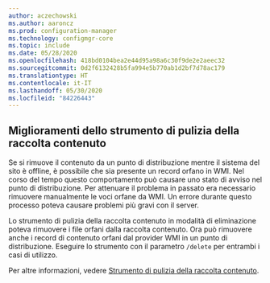 ```yaml
---
author: aczechowski
ms.author: aaroncz
ms.prod: configuration-manager
ms.technology: configmgr-core
ms.topic: include
ms.date: 05/28/2020
ms.openlocfilehash: 418bd0104bea2e44d95a98a6c30f9de2e2aeec32
ms.sourcegitcommit: 0d2f6132428b5fa994e5b770ab1d2bf7d78ac179
ms.translationtype: HT
ms.contentlocale: it-IT
ms.lasthandoff: 05/30/2020
ms.locfileid: "84226443"
---
```

## <a name="improvements-to-the-content-library-cleanup-tool"></a><a name="bkmk_content"></a> Miglioramenti dello strumento di pulizia della raccolta contenuto

<!--6887878-->

Se si rimuove il contenuto da un punto di distribuzione mentre il sistema del sito è offline, è possibile che sia presente un record orfano in WMI. Nel corso del tempo questo comportamento può causare uno stato di avviso nel punto di distribuzione. Per attenuare il problema in passato era necessario rimuovere manualmente le voci orfane da WMI. Un errore durante questo processo poteva causare problemi più gravi con il server.

Lo strumento di pulizia della raccolta contenuto in modalità di eliminazione poteva rimuovere i file orfani dalla raccolta contenuto. Ora può rimuovere anche i record di contenuto orfani dal provider WMI in un punto di distribuzione. Eseguire lo strumento con il parametro `/delete` per entrambi i casi di utilizzo.

Per altre informazioni, vedere [Strumento di pulizia della raccolta contenuto](../../../../plan-design/hierarchy/content-library-cleanup-tool.md).
